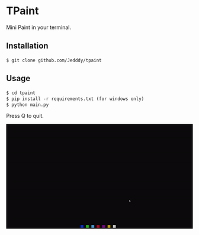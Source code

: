 # TPaint

Mini Paint in your terminal.

## Installation

```
$ git clone github.com/Jedddy/tpaint
```

## Usage

```
$ cd tpaint
$ pip install -r requirements.txt (for windows only)
$ python main.py
```
Press Q to quit.

![](https://github.com/Jedddy/tpaint/blob/master/assets/example.gif)

